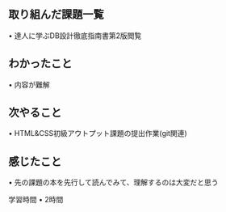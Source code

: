 ## 取り組んだ課題一覧
• 達人に学ぶDB設計徹底指南書第2版閲覧


## わかったこと
• 内容が難解


## 次やること
• HTML&CSS初級アウトプット課題の提出作業(git関連)


## 感じたこと
• 先の課題の本を先行して読んでみて、理解するのは大変だと思う

学習時間
• 2時間